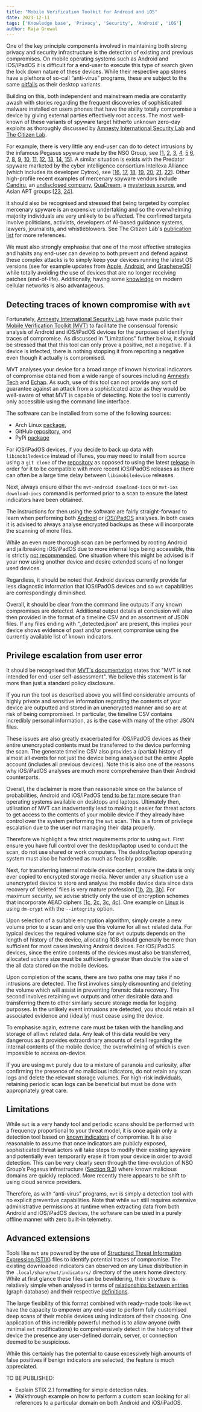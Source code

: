 ```yaml
---
title: "Mobile Verification Toolkit for Android and iOS"
date: 2023-12-11
tags: ['Knowledge base', 'Privacy', 'Security', 'Android', 'iOS']
author: Raja Grewal
---
```


One of the key principle components involved in maintaining both strong privacy and security infrastructure is the detection of existing and previous compromises. On mobile operating systems such as Android and iOS/iPadOS it is difficult for a end-user to execute this type of search given the lock down nature of these devices. While their respective app stores have a plethora of so-call “anti-virus” programs, these are subject to the same [pitfalls](https://privsec.dev/posts/knowledge/badness-enumeration/#antiviruses) as their desktop variants.

Building on this, both independent and mainstream media are constantly awash with stories regarding the frequent discoveries of sophisticated malware installed on users phones that have the ability totally compromise a device by giving external parties effectively root access. The most well-known of these variants of spyware target hitherto unknown zero-day exploits as thoroughly discussed by [Amnesty International Security Lab](https://www.amnesty.org/en/tech/) and [The Citizen Lab](https://citizenlab.ca/).

For example, there is very little any end-user can do to detect intrusions by the infamous Pegasus spyware made by the NSO Group, see [[1](https://citizenlab.ca/2016/08/million-dollar-dissident-iphone-zero-day-nso-group-uae/), [2](https://citizenlab.ca/2020/12/the-great-ipwn-journalists-hacked-with-suspected-nso-group-imessage-zero-click-exploit/), [3](https://www.amnesty.org/en/latest/research/2021/07/forensic-methodology-report-how-to-catch-nso-groups-pegasus/), [4](https://forbiddenstories.org/case/the-pegasus-project/), [5](https://citizenlab.ca/2021/09/forcedentry-nso-group-imessage-zero-click-exploit-captured-in-the-wild/) [6](https://citizenlab.ca/2022/01/project-torogoz-extensive-hacking-media-civil-society-el-salvador-pegasus-spyware/), [7](https://citizenlab.ca/2022/02/bahraini-activists-hacked-with-pegasus/), [8](https://citizenlab.ca/2022/04/peace-through-pegasus-jordanian-human-rights-defenders-and-journalists-hacked-with-pegasus-spyware/), [9](https://citizenlab.ca/2022/04/uk-government-officials-targeted-pegasus/), [10](https://citizenlab.ca/2022/07/geckospy-pegasus-spyware-used-against-thailands-pro-democracy-movement/), [11](https://citizenlab.ca/2022/10/new-pegasus-spyware-abuses-identified-in-mexico/), [12](https://citizenlab.ca/2023/04/nso-groups-pegasus-spyware-returns-in-2022/), [13](https://citizenlab.ca/2023/05/cr1-armenia-pegasus/), [14](https://citizenlab.ca/2023/09/blastpass-nso-group-iphone-zero-click-zero-day-exploit-captured-in-the-wild/), [15](https://www.accessnow.org/spyware-attack-in-serbia/https://www.accessnow.org/spyware-attack-in-serbia/
)]. A similar situation is exists with the Predator spyware marketed by the cyber intelligence consortium Intellexa Alliance (which includes its developer Cytrox), see [[16](https://citizenlab.ca/2021/12/pegasus-vs-predator-dissidents-doubly-infected-iphone-reveals-cytrox-mercenary-spyware), [17](https://blog.talosintelligence.com/mercenary-intellexa-predator/), [18](https://citizenlab.ca/2023/09/predator-in-the-wires-ahmed-eltantawy-targeted-with-predator-spyware-after-announcing-presidential-ambitions/), [19](https://blog.sekoia.io/active-lycantrox-infrastructure-illumination), [20](https://securitylab.amnesty.org/latest/2023/10/technical-deep-dive-into-intellexa-alliance-surveillance-products/), [21](https://www.amnesty.org/en/documents/act10/7245/2023/en/), [22](https://citizenlab.ca/2023/10/predator-spyware-targets-us-eu-lawmakers-journalists/)]. Other high-profile recent examples of mercenary spyware vendors include [Candiru](https://citizenlab.ca/2021/07/hooking-candiru-another-mercenary-spyware-vendor-comes-into-focus/), an [undisclosed company](https://www.amnesty.org/en/latest/news/2023/03/new-android-hacking-campaign-linked-to-mercenary-spyware-company/), [QuaDream](https://citizenlab.ca/2023/04/spyware-vendor-quadream-exploits-victims-customers/), a [mysterious source](https://securelist.com/trng-2023/), and Asian APT groups [[23](https://www.lookout.com/threat-intelligence/article/wyrmspy-dragonegg-surveillanceware-apt41), [24](https://securelist.com/modern-asia-apt-groups-ttp/111009/)].

It should also be recognised and stressed that being targeted by complex mercenary spyware is an expensive undertaking and so the overwhelming majority individuals are very unlikely to be affected. The confirmed targets involve politicians, activists, developers of AI-based guidance systems, lawyers, journalists, and whistleblowers. See The Citizen Lab's [publication list](https://citizenlab.ca/publications/) for more references.

We must also strongly emphasise that one of the most effective strategies and habits any end-user can develop to both prevent and defend against these complex attacks is to simply keep your devices running the latest OS versions (see for example updates from [Apple](https://support.apple.com/en-us/HT201222), [Android](https://source.android.com/docs/security/bulletin/asb-overview), and [GrapheneOS](https://grapheneos.org/releases#changelog)) while totally avoiding the use of devices that are no longer receiving patches (end-of-life). Additionally, having some [knowledge](https://citizenlab.ca/2023/10/finding-you-teleco-vulnerabilities-for-location-disclosure/) on modern cellular networks is also advantageous.

## Detecting traces of known compromise with `mvt`

Fortunately, [Amnesty International Security Lab](https://www.amnesty.org/en/tech/) have made public their [Mobile Verification Toolkit (MVT)](https://docs.mvt.re/en/latest/) to facilitate the consensual forensic analysis of Android and iOS/iPadOS devices for the purposes of identifying traces of compromise. As discussed in "Limitations" further below, it should be stressed that that this tool can only prove a positive, not a negative. If a device is infected, there is nothing stopping it from reporting a negative even though it actually is compromised.

MVT analyses your device for a broad range of known historical indicators of compromise obtained from a wide range of sources including [Amnesty Tech](https://github.com/AmnestyTech/investigations) and [Echap](https://github.com/AssoEchap/stalkerware-indicators). As such, use of this tool can not provide any sort of guarantee against an attack from a sophisticated actor as they would be well-aware of what MVT is capable of detecting. Note the tool is currently only accessible using the command line interface.

The software can be installed from some of the following sources:
- Arch Linux [package](https://archlinux.org/packages/extra/any/mvt/),
- GitHub [repository](https://github.com/mvt-project/mvt), and
- PyPi [package](https://pypi.org/project/mvt/)

For iOS/iPadOS devices, if you decide to back up data with `libimobiledevice` instead of iTunes, you may need to install from source using a `git clone` of the [repository](https://github.com/libimobiledevice/libimobiledevice) as opposed to using the latest [release](https://github.com/libimobiledevice/libimobiledevice/releases) in order for it to be compatible with more recent iOS/iPadOS releases as there can often be a large time delay between `libimobiledevice` releases.

Next, always ensure either the `mvt-android download-iocs` or `mvt-ios download-iocs` command is performed prior to a scan to ensure the latest indicators have been obtained.

The instructions for then using the software are fairly straight-forward to learn when performing both [Android](https://docs.mvt.re/en/latest/android/methodology/) or [iOS/iPadOS](https://docs.mvt.re/en/latest/ios/methodology/) analyses. In both cases it is advised to always analyse encrypted backups as these will incorporate the scanning of more files.

While an even more thorough scan can be performed by rooting Android and jailbreaking iOS/iPadOS due to more internal logs being accessible, this is strictly [not recommended](https://madaidans-insecurities.github.io/android.html#rooting). One situation where this might be advised is if your now using another device and desire extended scans of no longer used devices.

Regardless, it should be noted that Android devices currently provide far less diagnostic information that iOS/iPadOS devices and so `mvt` capabilities are correspondingly diminished.

Overall, it should be clear from the command line outputs if any known compromises are detected. Additional output details at conclusion will also then provided in the format of a timeline CSV and an assortment of JSON files. If any files ending with “_detected.json” are present, this implies your device shows evidence of past and/or present compromise using the currently available list of known indicators.

## Privilege escalation from user error
It should be recognised that [MVT's documentation](https://docs.mvt.re/en/latest/introduction) states that "MVT is not intended for end-user self-assessment". We believe this statement is far more than just a standard policy disclosure.

If you run the tool as described above you will find considerable amounts of highly private and sensitive information regarding the contents of your device are outputted and stored in an unencrypted manner and so are at risk of being compromised. In particular, the timeline CSV contains incredibly personal information, as is the case with many of the other JSON files.

These issues are also greatly exacerbated for iOS/iPadOS devices as their entire unencrypted contents must be transferred to the device performing the scan. The generate timeline CSV also provides a (partial) history of almost all events for not just the device being analysed but the entire Apple account (includes all previous devices). Note this is also one of the reasons why iOS/iPadOS analyses are much more comprehensive than their Android counterparts.

Overall, the disclaimer is more than reasonable since on the balance of probabilities, Android and iOS/iPadOS [tend to be far more secure](https://madaidans-insecurities.github.io/security-privacy-advice.html#operating-system) than operating systems available on desktops and laptops. Ultimately then, utilisation of MVT can inadvertently lead to making it easier for threat actors to get access to the contents of your mobile device if they already have control over the system performing the `mvt` scan. This is a form of privilege escalation due to the user not managing their data properly.

Therefore we highlight a few strict requirements prior to using `mvt`. First ensure you have full control over the desktop/laptop used to conduct the scan, do not use shared or work computers. The desktop/laptop operating system must also be hardened as much as feasibly possible.

Next, for transferring internal mobile device content, ensure the data is only ever copied to encrypted storage media. Never under any situation use a unencrypted device to store and analyse the mobile device data since data recovery of ‘deleted’ files is very mature profession [[1b](https://en.wikipedia.org/wiki/Data_recovery), [2b](https://en.wikipedia.org/wiki/Data_erasure), [3b](https://docs.bleachbit.org/doc/shred-files-and-wipe-disks.html)]. For maximum security, we advise strictly only the use of encryption schemes that incorporate AEAD ciphers [[1c](https://en.wikipedia.org/wiki/Authenticated_encryption), [2c](https://www.rfc-editor.org/rfc/rfc5116), [3c](https://datatracker.ietf.org/doc/html/draft-mcgrew-aead-aes-cbc-hmac-sha2-01), [4c](https://www.cryptosys.net/manapi/api_aeadalgorithms.html)]. One example on [Linux](https://gitlab.com/cryptsetup/cryptsetup/-/wikis/DMCrypt) is using `dm-crypt` with the `--integrity` option.

Upon selection of a suitable encryption algorithm, simply create a new volume prior to a scan and only use this volume for all `mvt` related data. For typical devices the required volume size for `mvt` outputs depends on the length of history of the device, allocating 1GB should generally be more than sufficient for most cases involving Android devices. For iOS/iPadOS devices, since the entire contents of the devices must also be transferred, allocated volume size must be sufficiently greater than double the size of the all data stored on the mobile devices.

Upon completion of the scans, there are two paths one may take if no intrusions are detected. The first involves simply dismounting and deleting the volume which will assist in preventing forensic data recovery. The second involves retaining `mvt` outputs and other desirable data and transferring them to other similarly secure storage media for logging purposes. In the unlikely event intrusions are detected, you should retain all associated evidence and (ideally) must cease using the device.

To emphasise again, extreme care must be taken with the handling and storage of all `mvt` related data. Any leak of this data would be very dangerous as it provides extraordinary amounts of detail regarding the internal contents of the mobile device, the overwhelming of which is even impossible to access on-device.

If you are using `mvt` purely due to a mixture of paranoia and curiosity, after confirming the presence of no malicious indicators, do not retain any scan logs and delete the relevant storage volumes. For high-risk individuals, retaining periodic scan logs can be beneficial but must be done with appropriately great care.

## Limitations

While `mvt` is a very handy tool and periodic scans should be performed with a frequency proportional to your threat model, it is once again only a detection tool based on [known indicators](https://deploy-preview-86--privsec-dev.netlify.app/posts/knowledge/badness-enumeration/) of compromise. It is also reasonable to assume that once indicators are publicly exposed, sophisticated threat actors will take steps to modify their existing spyware and potentially even temporarily erase it from your device in order to avoid detection. This can be very clearly seen through the time-evolution of NSO Group’s Pegasus infrastructure ([Section 9.3](https://www.amnesty.org/en/latest/research/2021/07/forensic-methodology-report-how-to-catch-nso-groups-pegasus/)) where known malicious domains are quickly replaced. More recently there appears to be shift to using cloud service providers.

Therefore, as with “anti-virus” programs, `mvt` is simply a detection tool with no explicit preventive capabilities. Note that while `mvt` still requires extensive administrative permissions at runtime when extracting data from both Android and iOS/iPadOS devices, the software can be used in a purely offline manner with zero built-in telemetry.

## Advanced extensions

Tools like `mvt` are powered by the use of [Structured Threat Information Expression (STIX)](https://oasis-open.github.io/cti-documentation/stix/intro.html) files to identify potential traces of compromise. The existing downloaded indicators can observed on any Linux distribution in the `.local/share/mvt/indicators/` directory of the users home directory. While at first glance these files can be bewildering, their structure is relatively simple when analysed in terms of [relationships between entries](https://oasis-open.github.io/cti-documentation/examples/visualized-sdo-relationships) (graph database) and their respective [definitions](https://docs.oasis-open.org/cti/stix/v2.1/os/stix-v2.1-os.html).

The large flexibility of this format combined with ready-made tools like `mvt` have the capacity to empower any end-user to perform fully customised deep scans of their mobile devices using indicators of their choosing. One application of this incredibly powerful method is to allow anyone (with minimal `mvt` modifications) to comprehensively detect in the history of their device the presence any user-defined domain, server, or connection deemed to be suspicious.

While this certainly has the potential to cause excessively high amounts of false positives if benign indicators are selected, the feature is much appreciated.

TO BE PUBLISHED:
- Explain STIX 2.1 formatting for simple detection rules.
- Walkthrough example on how to perform a custom scan looking for all references to a particular domain on both Android and iOS/iPadOS.
